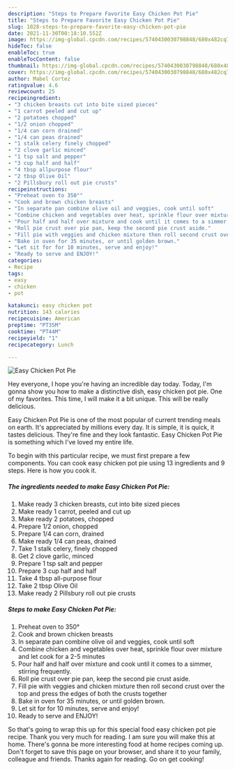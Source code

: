 ```yaml
---
description: "Steps to Prepare Favorite Easy Chicken Pot Pie"
title: "Steps to Prepare Favorite Easy Chicken Pot Pie"
slug: 1028-steps-to-prepare-favorite-easy-chicken-pot-pie
date: 2021-11-30T00:18:10.552Z
image: https://img-global.cpcdn.com/recipes/5740430030798848/680x482cq70/easy-chicken-pot-pie-recipe-main-photo.jpg
hideToc: false
enableToc: true
enableTocContent: false
thumbnail: https://img-global.cpcdn.com/recipes/5740430030798848/680x482cq70/easy-chicken-pot-pie-recipe-main-photo.jpg
cover: https://img-global.cpcdn.com/recipes/5740430030798848/680x482cq70/easy-chicken-pot-pie-recipe-main-photo.jpg
author: Mabel Cortez
ratingvalue: 4.6
reviewcount: 25
recipeingredient:
- "3 chicken breasts cut into bite sized pieces"
- "1 carrot peeled and cut up"
- "2 potatoes chopped"
- "1/2 onion chopped"
- "1/4 can corn drained"
- "1/4 can peas drained"
- "1 stalk celery finely chopped"
- "2 clove garlic minced"
- "1 tsp salt and pepper"
- "3 cup half and half"
- "4 tbsp allpurpose flour"
- "2 tbsp Olive Oil"
- "2 Pillsbury roll out pie crusts"
recipeinstructions:
- "Preheat oven to 350°"
- "Cook and brown chicken breasts"
- "In separate pan combine olive oil and veggies, cook until soft"
- "Combine chicken and vegetables over heat, sprinkle flour over mixture and let cook for a 2-5 minutes"
- "Pour half and half over mixture and cook until it comes to a simmer, stirring frequently."
- "Roll pie crust over pie pan, keep the second pie crust aside."
- "Fill pie with veggies and chicken mixture then roll second crust over the top and press the edges of both the crusts together"
- "Bake in oven for 35 minutes, or until golden brown."
- "Let sit for for 10 minutes, serve and enjoy!"
- "Ready to serve and ENJOY!"
categories:
- Recipe
tags:
- easy
- chicken
- pot

katakunci: easy chicken pot 
nutrition: 143 calories
recipecuisine: American
preptime: "PT35M"
cooktime: "PT44M"
recipeyield: "1"
recipecategory: Lunch

---
```



![Easy Chicken Pot Pie](https://img-global.cpcdn.com/recipes/5740430030798848/680x482cq70/easy-chicken-pot-pie-recipe-main-photo.jpg)

Hey everyone, I hope you're having an incredible day today. Today, I'm gonna show you how to make a distinctive dish, easy chicken pot pie. One of my favorites. This time, I will make it a bit unique. This will be really delicious.



Easy Chicken Pot Pie is one of the most popular of current trending meals on earth. It's appreciated by millions every day. It is simple, it is quick, it tastes delicious. They're fine and they look fantastic. Easy Chicken Pot Pie is something which I've loved my entire life.


To begin with this particular recipe, we must first prepare a few components. You can cook easy chicken pot pie using 13 ingredients and 9 steps. Here is how you cook it.

<!--inarticleads1-->

##### The ingredients needed to make Easy Chicken Pot Pie:

1. Make ready 3 chicken breasts, cut into bite sized pieces
1. Make ready 1 carrot, peeled and cut up
1. Make ready 2 potatoes, chopped
1. Prepare 1/2 onion, chopped
1. Prepare 1/4 can corn, drained
1. Make ready 1/4 can peas, drained
1. Take 1 stalk celery, finely chopped
1. Get 2 clove garlic, minced
1. Prepare 1 tsp salt and pepper
1. Prepare 3 cup half and half
1. Take 4 tbsp all-purpose flour
1. Take 2 tbsp Olive Oil
1. Make ready 2 Pillsbury roll out pie crusts




<!--inarticleads2-->

##### Steps to make Easy Chicken Pot Pie:

1. Preheat oven to 350°
1. Cook and brown chicken breasts
1. In separate pan combine olive oil and veggies, cook until soft
1. Combine chicken and vegetables over heat, sprinkle flour over mixture and let cook for a 2-5 minutes
1. Pour half and half over mixture and cook until it comes to a simmer, stirring frequently.
1. Roll pie crust over pie pan, keep the second pie crust aside.
1. Fill pie with veggies and chicken mixture then roll second crust over the top and press the edges of both the crusts together
1. Bake in oven for 35 minutes, or until golden brown.
1. Let sit for for 10 minutes, serve and enjoy!
1. Ready to serve and ENJOY!



So that's going to wrap this up for this special food easy chicken pot pie recipe. Thank you very much for reading. I am sure you will make this at home. There's gonna be more interesting food at home recipes coming up. Don't forget to save this page on your browser, and share it to your family, colleague and friends. Thanks again for reading. Go on get cooking!
